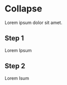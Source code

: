 Collapse
================================================
Lorem ipsum dolor sit amet.

Step 1
------
Lorem Ipsum

Step 2
------
Lorem Isum